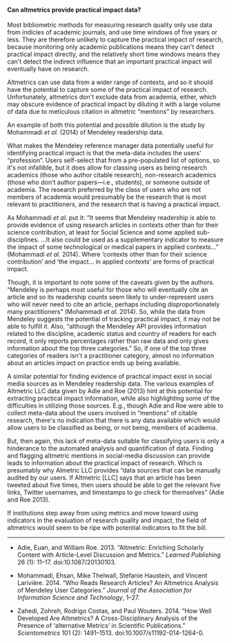 
#### Can altmetrics provide practical impact data?

Most bibliometric methods for measuring research quality only use data from indicies of academic journals, and use time windows of five years or less.  They are therefore unlikely to capture the practical impact of research, because monitoring only academic publications means they can't detect practical impact directly, and the relatively short time windows means they can't detect the indirect influence that an important practical impact will eventually have on research.

Altmetrics can use data from a wider range of contexts, and so it should have the potential to capture some of the practical impact of research.  Unfortunately, altmetrics don't exclude data from academia, either, which may obscure evidence of practical impact by diluting it with a large volume of data due to meticulous citation in altmetric “mentions” by researchers.

An example of both this potential and possible dilution is the study by Mohammadi *et al.* (2014) of Mendeley readership data.  

What makes the Mendeley reference manager data potentially useful for identifying practical impact is that the meta-data includes the users' “profession”.  Users self-select that from a pre-populated list of options, so it's not infallible, but it does allow for classing users as being research academics (those who author citable research), non-research academics (those who don't author papers&mdash;i.e., students), or someone outside of academia.  The research preferred by the class of users who are not members of academia would presumably be the research that is most relevant to practitioners, and the research that is having a practical impact. 

As Mohammadi *et al.* put it: “It seems that Mendeley readership is able to provide evidence of using research articles in contexts other than for their science contribution, at least for Social Science and some applied sub-disciplines. …It also could be used as a supplementary indicator to measure the impact of some technological or medical papers in applied contexts…” (Mohammadi *et al.* 2014). Where ‘contexts other than for their science contribution’ and ‘the impact… in applied contexts’ are forms of practical impact.

Though, it is important to note some of the caveats given by the authors. “Mendeley is perhaps most useful for those who will eventually cite an article and so its readership counts seem likely to under-represent users who will never need to cite an article, perhaps including disproportionately many practitioners” (Mohammadi *et al.* 2014).  So, while the data from Mendeley suggests the potential of tracking practical impact, it may not be able to fulfill it.  Also, “although the Mendeley API provides information related to the discipline, academic status and country of readers for each record, it only reports percentages rather than raw data and only gives information about the top three categories.”  So, if one of the top three categories of readers isn't a practitioner category, almost no information about an articles impact on practice ends up being available.

A similar potential for finding evidence of practical impact exist in social media sources as in Mendeley readership data.  The various examples of Altmetric LLC data given by Adie and Roe (2013) hint at this potential for extracting practical impact information, while also highlighting some of the difficulties in utilizing those sources.  E.g., though Adie and Roe were able to collect meta-data about the users involved in “mentions” of citable research, there's no indication that there is any data available which would allow users to be classified as being, or not being, members of academia.

But, then again, this lack of meta-data suitable for classifying users is only a hinderance to the automated analysis and quantification of data.  Finding and flagging altmetric mentions in social-media discussion can provide leads to information about the practical impact of research. Which is presumably why Almetric LLC provides “data sources that can be manually audited by our users. If Altmetric [LLC] says that an article has been tweeted about five times, then users should be able to get the relevant five links, Twitter usernames, and timestamps to go check for themselves” (Adie and Roe 2013). 

If institutions step away from using metrics and move toward using indicators in the evaluation of research quality and impact, the field of altmetrics would seem to be ripe with potential indicators to fit the bill.


----

* Adie, Euan, and William Roe. 2013. “Altmetric: Enriching Scholarly Content with Article-Level Discussion and Metrics.” *Learned Publishing* 26 (1): 11–17. doi:10.1087/20130103.

* Mohammadi, Ehsan, Mike Thelwall, Stefanie Haustein, and Vincent Larivière. 2014. “Who Reads Research Articles? An Altmetrics Analysis of Mendeley User Categories.” *Journal of the Association for Information Science and Technology*, 1–27.

* Zahedi, Zohreh, Rodrigo Costas, and Paul Wouters. 2014. “How Well Developed Are Altmetrics? A Cross-Disciplinary Analysis of the Presence of ‘alternative Metrics’ in Scientific Publications.” *Scientometrics* 101 (2): 1491–1513. doi:10.1007/s11192-014-1264-0.
